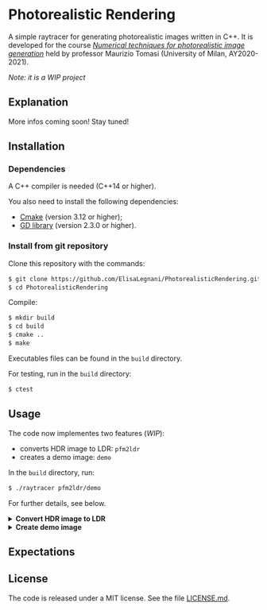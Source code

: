 # Photorealistic Rendering
A simple raytracer for generating photorealistic images written in C++. 
It is developed for the course [*Numerical techniques for photorealistic image generation*](https://www.unimi.it/en/education/degree-programme-courses/2021/numerical-tecniques-photorealistic-image-generation) held by professor Maurizio Tomasi (University of Milan, AY2020-2021).

*Note: it is a WIP project*

## Explanation

More infos coming soon! Stay tuned!

## Installation

### Dependencies

A C++ compiler is needed (C++14 or higher).

You also need to install the following dependencies:
- [Cmake](https://cmake.org/) (version 3.12 or higher);
- [GD library](https://libgd.github.io/) (version 2.3.0 or higher).

### Install from git repository

Clone this repository with the commands: 
```sh
$ git clone https://github.com/ElisaLegnani/PhotorealisticRendering.git
$ cd PhotorealisticRendering
```

Compile:

```sh
$ mkdir build
$ cd build
$ cmake ..
$ make
```

Executables files can be found in the `build` directory.

For testing, run in the `build` directory:

```sh
$ ctest
```

## Usage

The code now implementes two features (*WIP*):
- converts HDR image to LDR: `pfm2ldr`
- creates a demo image: `demo`

In the  `build` directory, run: 
  
```sh
$ ./raytracer pfm2ldr/demo
```

For further details, see below.

<details><summary><b>Convert HDR image to LDR</b></summary>

  In the  `build` directory: 
  
  ```sh
  $ ./raytracer pfm2ldr
  ```

  The HDR image format supported is PFM, while LDR ones are PNG and JPG.

  Some parameters need to be set according to the preferences in the output image visualisation:
  - <img src="https://render.githubusercontent.com/render/math?math=a"> – *luminosity normalization factor*: changes image luminosity (default value: 0.3);
  - <img src="https://render.githubusercontent.com/render/math?math=\gamma"> – *monitor calibration factor*: depends on the user's monitor (default value: 1.0);

  You can set these properties directy by command line or being followed step by step:

  #### Command line:

  ```sh
  $ ./raytracer pfm2ldr input_file.pfm 0.3 1.0 output_file.jpg
  ```

  #### Step by step:

  ```sh
  $ ./raytracer pfm2ldr
  Insert input PFM filename: input_file.pfm
  Insert luminosity normalization factor a (0<a<1, 0.3 by default): 0.3
  Insert monitor calibration factor gamma (1.0 by default): 1.0
  You may rerun the program and change a and gamma according to the image visualization preferences.
  Insert output PNG/JPG filename: output_file.png
  ```
  
  ### Example:
  
  In the `examples/pfm2ldr` directory, there is a PFM input file called `memorial.pfm`.
  You can play with the code and parameters simply running (in the `build` directory):
  
  ```sh
  $ ./raytracer pfm2ldr ../examples/pfm2ldr/memorial.pfm 0.3 1.0 ../examples/pfm2ldr/memorial_0.3_1.0.png
  ```

  
 
  <p align="center">
  <img src="./img/example1.png" width="700">
</p>
  
</details>


<details><summary><b>Create demo image</b></summary>

In the  `build` directory: 
  
```sh
$ ./raytracer demo
```

It is also provided a demo image, composed by ten white spheres on a black screen.

You can choose :
  - camera type (orthogonal/perspective);
  - image width;
  - image height;
  - angle of view (deg);
  - output filename (PFM/PNG/JPG);
  
again directly or step by step. Here it is shown the command line to run it directly, alternatively it is analogous to the previous feature.

```sh
$ ./raytracer demo perspective width height angle output_file.png
```
  
  ### Example:
  
 You may easily try the code running in the `examples` directory:
  
  ```sh
$ ./generate-image.sh ANGLE
```
  which automatically run the following code:
  ```sh
$ ../build/./raytracer demo perspective 640 480 ANGLE demo/imageANGLE.png
  ```
  
  and you just need to set the `ANGLE` (deg) from which you look at the scene.
  
  ### Animation:
  
  In the `examples\demo` directory, there are actually already provided all images from 0 to 359 degree angle in order to create an animation, running the code:
  
  ```sh
$ ./generate-animation.sh
```
*Note: it takes some minutes to generate.*
  
  <p align="center">
    <img src="./img/demo.gif" width="400">
  </p>
  
</details>
  
## Expectations


## License

The code is released under a MIT license. See the file [LICENSE.md](https://github.com/ElisaLegnani/PhotorealisticRendering/blob/master/LICENSE.md).
